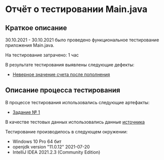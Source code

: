# Отчёт о тестировании Main.java

## Краткое описание

30.10.2021 - 30.10.2021 было проведено функциональное тестирование приложения Main.java.

На тестирование затрачено: 1 час

В результате тестирования выявлены следующие дефекты:
*  [Неверное значение счета после пополнения](https://github.com/ModestVale/Java_1_1/issues/1)

## Описание процесса тестирования

В процессе тестирования использовались следующие артефакты:
* [Задание № 1](https://github.com/netology-code/javaqa-homeworks/blob/master/intro/MERGED.md)


В качестве тестовых данных использовались данные [источника](https://github.com/netology-code/javaqa-homeworks/blob/master/intro/MERGED.md)

Тестирование производилось в следующем окружении:
* Windows 10 Pro 64 бит
* openjdk version "11.0.12" 2021-07-20
* IntelliJ IDEA 2021.2.3 (Community Edition)

